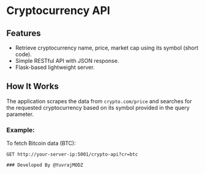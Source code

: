 # Cryptocurrency API

## Features

- Retrieve cryptocurrency name, price, market cap using its symbol (short code).
- Simple RESTful API with JSON response.
- Flask-based lightweight server.
  
## How It Works

The application scrapes the data from `crypto.com/price` and searches for the requested cryptocurrency based on its symbol provided in the query parameter.

### Example:

To fetch Bitcoin data (BTC):

``` Example Request
GET http://your-server-ip:5001/crypto-api?cr=btc

### Developed By @YuvrajMODZ